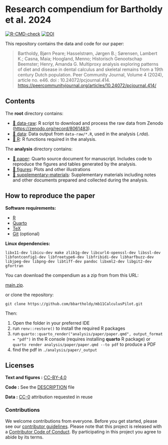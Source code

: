 
<!-- README.md is generated from README.Rmd. Please edit that file -->

# Research compendium for Bartholdy et al. 2024

[![R-CMD-check](https://github.com/bbartholdy/mb11CalculusPilot/actions/workflows/R-CMD-check.yaml/badge.svg)](https://github.com/bbartholdy/mb11CalculusPilot/actions/workflows/R-CMD-check.yaml)
[![DOI](https://zenodo.org/badge/DOI/10.5281/zenodo.7649825.svg)](https://zenodo.org/badge/DOI/10.5281/zenodo.7649825)

This repository contains the data and code for our paper:

> Bartholdy, Bjørn Peare; Hasselstrøm, Jørgen B.; Sørensen, Lambert K.;
> Casna, Maia; Hoogland, Menno; Historisch Genootschap Beemster; Henry,
> Amanda G. Multiproxy analysis exploring patterns of diet and disease
> in dental calculus and skeletal remains from a 19th century Dutch
> population. Peer Community Journal, Volume 4 (2024), article no. e46.
> doi : 10.24072/pcjournal.414.
> <https://peercommunityjournal.org/articles/10.24072/pcjournal.414/>

## Contents

The **root** directory contains:

- [:file_folder: data-raw](/data-raw/): R script to download and process
  the raw data from Zenodo (<https://zenodo.org/record/8061483>).
- [:file_folder: data](/data/): Data output from `data-raw/*.R`, used in
  the analysis (*.rda*).
- [:file_folder: R](/R/): R functions required in the analysis.

The **analysis** directory contains:

- [:file_folder: paper](/analysis/paper): Quarto source document for
  manuscript. Includes code to reproduce the figures and tables
  generated by the analysis.
- [:file_folder: figures](/analysis/figures): Plots and other
  illustrations
- [:file_folder:
  supplementary-materials](/analysis/supplementary-materials):
  Supplementary materials including notes and other documents prepared
  and collected during the analysis.

## How to reproduce the paper

**Software requirements:**

- [R](https://cran.r-project.org/)
- [Quarto](https://quarto.org/)
- [TeX](https://www.latex-project.org/get/)
- [Git](https://git-scm.com/downloads) (optional)

**Linux dependencies:**

`libx11-dev libicu-dev make zlib1g-dev libcurl4-openssl-dev libssl-dev libfontconfig1-dev libfreetype6-dev libfribidi-dev libharfbuzz-dev libjpeg-dev libpng-dev libtiff-dev pandoc libxml2-dev libgit2-dev gfortran`

You can download the compendium as a zip from from this URL:

[main.zip](/archive/refs/heads/main.zip).

or clone the repository:

`git clone https://github.com/bbartholdy/mb11CalculusPilot.git`

Then:

1.  Open the folder in your preferred IDE
2.  run `renv::restore()` to install the required R packages
3.  run
    `quarto::quarto_render("analysis/paper/paper.qmd", output_format = "pdf")`
    in the R console (requires installing **quarto** R package) or
    `quarto render analysis/paper/paper.qmd --to pdf` to produce a PDF
4.  find the pdf in `./analysis/paper/_output`

## Licenses

**Text and figures :**
[CC-BY-4.0](http://creativecommons.org/licenses/by/4.0/)

**Code :** See the [DESCRIPTION](DESCRIPTION) file

**Data :** [CC-0](http://creativecommons.org/publicdomain/zero/1.0/)
attribution requested in reuse

### Contributions

We welcome contributions from everyone. Before you get started, please
see our [contributor guidelines](CONTRIBUTING.md). Please note that this
project is released with a [Contributor Code of Conduct](CONDUCT.md). By
participating in this project you agree to abide by its terms.
